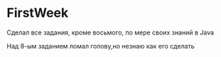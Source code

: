 # FirstWeek

Сделал все задания, кроме восьмого, по мере своих знаний в Java

Над 8-ым заданием ломал голову,но незнаю как его сделать
